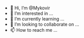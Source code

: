 - 👋 Hi, I’m @Mykovir
- 👀 I’m interested in ...
- 🌱 I’m currently learning ...
- 💞️ I’m looking to collaborate on ...
- 📫 How to reach me ...

<!---
Mykovir/Mykovir is a ✨ special ✨ repository because its `README.md` (this file) appears on your GitHub profile.
You can click the Preview link to take a look at your changes.
--->
